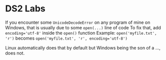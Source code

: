 # DS2 Labs

If you encounter some `UnicodeDecodeError` on any program of mine on Windows, that is usually due to some `open(...)` line of code
To fix that, add `encoding='utf-8'` inside the `open()` function
Example: `open('myfile.txt', 'r')` becomes `open('myfile.txt', 'r', encoding='utf-8')`

Linux automatically does that by default but Windows being the son of a ..., does not.
